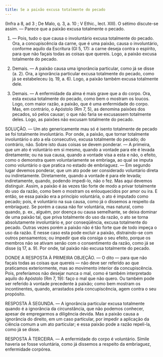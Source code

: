 ```yaml
---
title: Se a paixão excusa totalmente do pecado
---
```


(Infra a 8, ad 3 ; De Malo, q. 3, a. 10 ; V Ethic., lect. XIII).
  O sétimo discute-se assim. ― Parece que a paixão excusa totalmente o pecado.  

1. ― Pois, tudo o que causa o involuntário excusa totalmente do pecado. Ora, a concupiscência da carne, que é uma paixão, causa o involuntário, conforme aquilo da Escritura (Gl 5, 17): a carne deseja contra o espírito, para que não façais todas as coisas que quereis. Logo, a paixão excusa totalmente do pecado. 

2. Demais. ― A paixão causa uma ignorância particular, como já se disse (a. 2). Ora, a ignorância particular excusa totalmente do pecado, como já se estabeleceu (q. 19, a. 6). Logo, a paixão também excusa totalmente dele.  

3. Demais. ― A enfermidade da alma é mais grave que a do corpo. Ora, esta excusa totalmente do pecado, como bem o mostram os loucos. Logo, com maior razão, a paixão, que é uma enfermidade do corpo.  Mas, em contrário, o Apóstolo (Rm 7, 5), as denomina paixões dos pecados, só pelos causar; o que não faria se excusassem totalmente deles. Logo, as paixões não excusam totalmente do pecado.  

SOLUÇÃO. ― Um ato genericamente mau só é isento totalmente de pecado se foi totalmente involuntário. Por onde, a paixão, que tornar totalmente involuntário o ato a ela consecutivo, excusa totalmente do pecado; do contrário, não.  Sobre isto duas coisas se devem ponderar. ― A primeira, que um ato é voluntário em si mesmo, quando a vontade para ele é levada diretamente; ou na sua causa, quando a vontade visa a esta e não, o efeito, como o demonstra quem voluntariamente se embriaga, ao qual se imputa como voluntário o que pratica no estado de embriaguez. ― Em segundo lugar devemos ponderar, que um ato pode ser considerado voluntário direta ou indiretamente. Diretamente, quando a vontade é para ele levada; indiretamente, quando, podendo impedi-lo, não o fez.  Mas aqui devemos distinguir. Assim, a paixão é às vezes tão forte de modo a privar totalmente do uso da razão, como bem o mostram os enlouquecidos por amor ou ira. E então, se essa paixão era a princípio voluntária, o ato é imputado como pecado; pois, é voluntário na sua causa, como já o dissemos a respeito da embriaguez. Se porém a causa não for voluntária, mas natural, como quando, p. ex., alguém, por doença ou causa semelhante, se deixa dominar de uma paixão tal, que priva totalmente do uso da razão, o ato se torna absolutamente involuntário e, por conseqüência, excusa totalmente do pecado. Outras vezes porém a paixão não é tão forte que de todo impeça o uso da razão. E nesse caso esta pode excluir a paixão, distraindo-se com outros pensamentos; ou impedir que ela consiga o seu efeito, porque os membros não se ativam senão com o consentimento da razão, como já se disse (q 17, a. 9). Por onde, tal paixão não excusa totalmente do pecado.  

DONDE A RESPOSTA À PRIMEIRA OBJEÇÃO. ― O dito ― para que não façais todas as coisas que quereis ― não deve ser referido ao que praticamos exteriormente, mas ao movimento interior da concupiscência. Pois, preferíamos não desejar nunca o mal, como é também interpretado aquilo do Apóstolo (Rm 7, 19): faço o mal que não quero. Ou também pode ser referido à vontade precedente à paixão; como bem mostram os incontinentes, quando, arrastados pela concupiscência, agem contra o seu propósito.  

RESPOSTA À SEGUNDA. ― A ignorância particular excusa totalmente quando é a ignorância da circunstância, que não podemos conhecer, apesar de empregarmos a diligência devida. Mas a paixão causa a ignorância do direito, em um caso particular, por impedir a aplicação da ciência comum a um ato particular; e essa paixão pode a razão repeli-la, como já se disse.  

RESPOSTA À TERCEIRA. ― A enfermidade do corpo é voluntário. Símile haveria se fosse voluntária, como já dissemos a respeito da embriaguez, enfermidade corpórea.